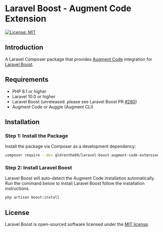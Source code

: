 # Laravel Boost - Augment Code Extension

[![License: MIT](https://img.shields.io/badge/License-MIT-yellow.svg)](LICENSE)

## Introduction

A Laravel Composer package that provides [Augment Code](https://www.augmentcode.com/) integration
for [Laravel Boost](https://github.com/laravel/boost).

## Requirements

- PHP 8.1 or higher
- Laravel 10.0 or higher
- Laravel Boost (unreleased. please see Laravel Boost PR [#280](https://github.com/laravel/boost/pull/280))
- Augment Code or Auggie (Augment CLI)

## Installation

### Step 1: Install the Package

Install the package via Composer as a development dependency:

```bash
composer require --dev gldrenthe89/laravel-boost-augment-code-extension
```

### Step 2: Install Laravel Boost

Laravel Boost will auto-detect the Augment Code installation automatically. Run the command below to install Laravel
Boost follow the installation instructions.

```bash
php artisan boost:install
```

## License

Laravel Boost is open-sourced software licensed under the [MIT license](LICENSE.md).

